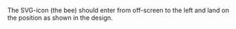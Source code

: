 The SVG-icon (the bee) should enter from off-screen to the left and land on the position as shown in the design.
